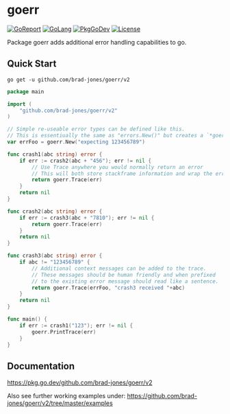 # goerr

[![GoReport](https://goreportcard.com/badge/github.com/brad-jones/goerr/v2)](https://goreportcard.com/report/github.com/brad-jones/goerr/v2)
[![GoLang](https://img.shields.io/badge/golang-%3E%3D%201.15.1-lightblue.svg)](https://golang.org)
[![PkgGoDev](https://pkg.go.dev/badge/github.com/brad-jones/goerr/v2)](https://pkg.go.dev/github.com/brad-jones/goerr/v2)
[![License](https://img.shields.io/github/license/brad-jones/goerr.svg)](https://github.com/brad-jones/goerr/blob/v2/LICENSE)

Package goerr adds additional error handling capabilities to go.

## Quick Start

`go get -u github.com/brad-jones/goerr/v2`

```go
package main

import (
	"github.com/brad-jones/goerr/v2"
)

// Simple re-useable error types can be defined like this.
// This is essentiually the same as "errors.New()" but creates a `*goerr.Error`.
var errFoo = goerr.New("expecting 123456789")

func crash1(abc string) error {
	if err := crash2(abc + "456"); err != nil {
		// Use Trace anywhere you would normally return an error
		// This will both store stackframe information and wrap the error
		return goerr.Trace(err)
	}
	return nil
}

func crash2(abc string) error {
	if err := crash3(abc + "7810"); err != nil {
		return goerr.Trace(err)
	}
	return nil
}

func crash3(abc string) error {
	if abc != "123456789" {
		// Additional context messages can be added to the trace.
		// These messages should be human friendly and when prefixed
		// to the existing error message should read like a sentence.
		return goerr.Trace(errFoo, "crash3 received "+abc)
	}
	return nil
}

func main() {
	if err := crash1("123"); err != nil {
		goerr.PrintTrace(err)
	}
}

```

## Documentation

<https://pkg.go.dev/github.com/brad-jones/goerr/v2>

Also see further working examples under:
<https://github.com/brad-jones/goerr/v2/tree/master/examples>
